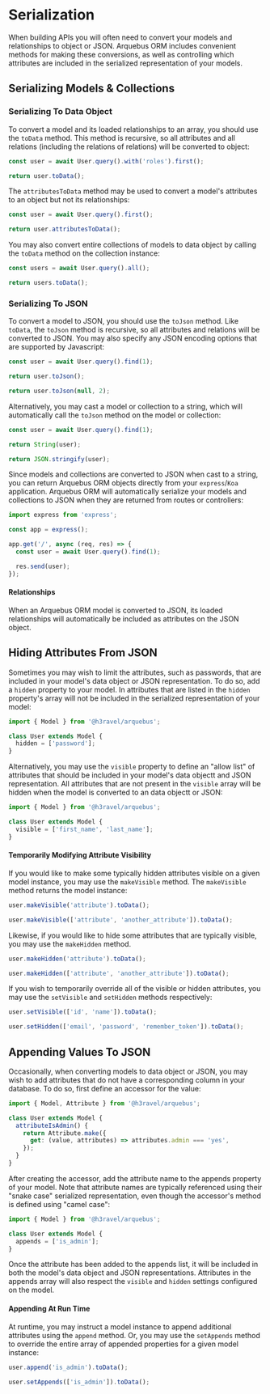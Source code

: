 # Serialization

When building APIs you will often need to convert your models and relationships to object or JSON. Arquebus ORM includes convenient methods for making these conversions, as well as controlling which attributes are included in the serialized representation of your models.

## Serializing Models & Collections

### Serializing To Data Object

To convert a model and its loaded relationships to an array, you should use the `toData` method. This method is recursive, so all attributes and all relations (including the relations of relations) will be converted to object:

```ts
const user = await User.query().with('roles').first();

return user.toData();
```

The `attributesToData` method may be used to convert a model's attributes to an object but not its relationships:

```ts
const user = await User.query().first();

return user.attributesToData();
```

You may also convert entire collections of models to data object by calling the `toData` method on the collection instance:

```ts
const users = await User.query().all();

return users.toData();
```

### Serializing To JSON

To convert a model to JSON, you should use the `toJson` method. Like `toData`, the `toJson` method is recursive, so all attributes and relations will be converted to JSON. You may also specify any JSON encoding options that are supported by Javascript:

```ts
const user = await User.query().find(1);

return user.toJson();

return user.toJson(null, 2);
```

Alternatively, you may cast a model or collection to a string, which will automatically call the `toJson` method on the model or collection:

```ts
const user = await User.query().find(1);

return String(user);

return JSON.stringify(user);
```

Since models and collections are converted to JSON when cast to a string, you can return Arquebus ORM objects directly from your `express`/`Koa` application. Arquebus ORM will automatically serialize your models and collections to JSON when they are returned from routes or controllers:

```ts
import express from 'express';

const app = express();

app.get('/', async (req, res) => {
  const user = await User.query().find(1);

  res.send(user);
});
```

#### Relationships

When an Arquebus ORM model is converted to JSON, its loaded relationships will automatically be included as attributes on the JSON object.

## Hiding Attributes From JSON

Sometimes you may wish to limit the attributes, such as passwords, that are included in your model's data object or JSON representation. To do so, add a `hidden` property to your model. In attributes that are listed in the `hidden` property's array will not be included in the serialized representation of your model:

```ts
import { Model } from '@h3ravel/arquebus';

class User extends Model {
  hidden = ['password'];
}
```

Alternatively, you may use the `visible` property to define an "allow list" of attributes that should be included in your model's data objectt and JSON representation. All attributes that are not present in the `visible` array will be hidden when the model is converted to an data objectt or JSON:

```ts
import { Model } from '@h3ravel/arquebus';

class User extends Model {
  visible = ['first_name', 'last_name'];
}
```

#### Temporarily Modifying Attribute Visibility

If you would like to make some typically hidden attributes visible on a given model instance, you may use the `makeVisible` method. The `makeVisible` method returns the model instance:

```ts
user.makeVisible('attribute').toData();

user.makeVisible(['attribute', 'another_attribute']).toData();
```

Likewise, if you would like to hide some attributes that are typically visible, you may use the `makeHidden` method.

```ts
user.makeHidden('attribute').toData();

user.makeHidden(['attribute', 'another_attribute']).toData();
```

If you wish to temporarily override all of the visible or hidden attributes, you may use the `setVisible` and `setHidden` methods respectively:

```ts
user.setVisible(['id', 'name']).toData();

user.setHidden(['email', 'password', 'remember_token']).toData();
```

## Appending Values To JSON

Occasionally, when converting models to data object or JSON, you may wish to add attributes that do not have a corresponding column in your database. To do so, first define an accessor for the value:

```ts
import { Model, Attribute } from '@h3ravel/arquebus';

class User extends Model {
  attributeIsAdmin() {
    return Attribute.make({
      get: (value, attributes) => attributes.admin === 'yes',
    });
  }
}
```

After creating the accessor, add the attribute name to the appends property of your model. Note that attribute names are typically referenced using their "snake case" serialized representation, even though the accessor's method is defined using "camel case":

```ts
import { Model } from '@h3ravel/arquebus';

class User extends Model {
  appends = ['is_admin'];
}
```

Once the attribute has been added to the appends list, it will be included in both the model's data object and JSON representations. Attributes in the appends array will also respect the `visible` and `hidden` settings configured on the model.

#### Appending At Run Time

At runtime, you may instruct a model instance to append additional attributes using the `append` method. Or, you may use the `setAppends` method to override the entire array of appended properties for a given model instance:

```ts
user.append('is_admin').toData();

user.setAppends(['is_admin']).toData();
```
